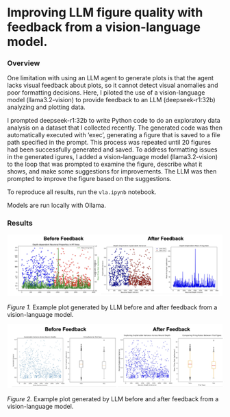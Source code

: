 # Improving LLM figure quality with feedback from a vision-language model. 

### Overview
One limitation with using an LLM agent to generate plots is that the agent lacks visual feedback about plots, so it cannot detect visual anomalies and poor formatting decisions. Here, I piloted the use of a vision-language model (llama3.2-vision) to provide feedback to an LLM (deepseek-r1:32b) analyzing and plotting data. 

I prompted deepseek-r1:32b to write Python code to do an exploratory data analysis on a dataset that I collected recently. The generated code was then automatically executed with ‘exec’, generating a figure that is saved to a file path specified in the prompt. This process was repeated until 20 figures had been successfully generated and saved. To address formatting issues in the generated igures, I added a vision-language model (llama3.2-vision) to the loop that was prompted to examine the figure, describe what it shows, and make some suggestions for improvements. The LLM was then prompted to improve the figure based on the suggestions. 

To reproduce all results, run the ```vla.ipynb``` notebook. 

Models are run locally with Ollama. 

### Results

<p align="center">
<img src="https://github.com/et22/visionfeedback/blob/main/figures/figure1.png" alt="Figure 1" width="900"/>
</p>

*Figure 1.* Example plot generated by LLM before and after feedback from a vision-language model.


<p align="center">
<img src="https://github.com/et22/visionfeedback/blob/main/figures/figure2.png" alt="Figure 2" width="900"/>
</p>

*Figure 2.* Example plot generated by LLM before and after feedback from a vision-language model.